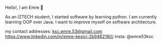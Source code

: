 Hello!, I am Emre 👋

As an IZTECH student, I started software by learning python. I am currently learning OOP over Java. I want to improve myself on software architecture.

my contact addresses:
  ksc.emre.53@gmail.com
  https://www.linkedin.com/in/emre-kesici-2b9462180/
  insta: @emre53ksc

